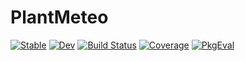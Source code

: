 # PlantMeteo

[![Stable](https://img.shields.io/badge/docs-stable-blue.svg)](https://VEZY.github.io/PlantMeteo.jl/stable)
[![Dev](https://img.shields.io/badge/docs-dev-blue.svg)](https://VEZY.github.io/PlantMeteo.jl/dev)
[![Build Status](https://github.com/VEZY/PlantMeteo.jl/actions/workflows/CI.yml/badge.svg?branch=main)](https://github.com/VEZY/PlantMeteo.jl/actions/workflows/CI.yml?query=branch%3Amain)
[![Coverage](https://codecov.io/gh/VEZY/PlantMeteo.jl/branch/main/graph/badge.svg)](https://codecov.io/gh/VEZY/PlantMeteo.jl)
[![PkgEval](https://JuliaCI.github.io/NanosoldierReports/pkgeval_badges/P/PlantMeteo.svg)](https://JuliaCI.github.io/NanosoldierReports/pkgeval_badges/report.html)
